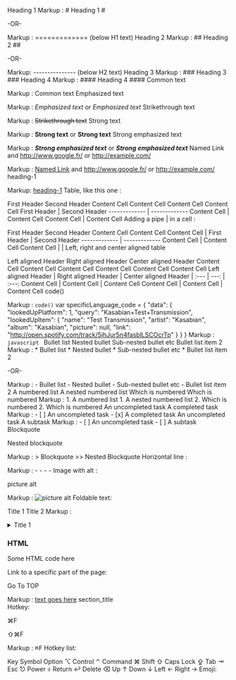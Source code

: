 Heading 1
Markup :  # Heading 1 #

-OR-

Markup :  ============= (below H1 text)
Heading 2
Markup :  ## Heading 2 ##

-OR-

Markup: --------------- (below H2 text)
Heading 3
Markup :  ### Heading 3 ###
Heading 4
Markup :  #### Heading 4 ####
Common text

Markup :  Common text
Emphasized text

Markup :  _Emphasized text_ or *Emphasized text*
Strikethrough text

Markup :  ~~Strikethrough text~~
Strong text

Markup :  __Strong text__ or **Strong text**
Strong emphasized text

Markup :  ___Strong emphasized text___ or ***Strong emphasized text***
Named Link and http://www.google.fr/ or http://example.com/

Markup :  [Named Link](http://www.google.fr/ "Named link title") and http://www.google.fr/ or <http://example.com/>
heading-1

Markup: [heading-1](#heading-1 "Goto heading-1")
Table, like this one :

First Header	Second Header
Content Cell	Content Cell
Content Cell	Content Cell
First Header  | Second Header
------------- | -------------
Content Cell  | Content Cell
Content Cell  | Content Cell
Adding a pipe | in a cell :

First Header	Second Header
Content Cell	Content Cell
Content Cell	|
First Header  | Second Header
------------- | -------------
Content Cell  | Content Cell
Content Cell  |  \| 
Left, right and center aligned table

Left aligned Header	Right aligned Header	Center aligned Header
Content Cell	Content Cell	Content Cell
Content Cell	Content Cell	Content Cell
Left aligned Header | Right aligned Header | Center aligned Header
| :--- | ---: | :---:
Content Cell  | Content Cell | Content Cell
Content Cell  | Content Cell | Content Cell
code()

Markup :  `code()`
    var specificLanguage_code = 
    {
        "data": {
            "lookedUpPlatform": 1,
            "query": "Kasabian+Test+Transmission",
            "lookedUpItem": {
                "name": "Test Transmission",
                "artist": "Kasabian",
                "album": "Kasabian",
                "picture": null,
                "link": "http://open.spotify.com/track/5jhJur5n4fasblLSCOcrTp"
            }
        }
    }
Markup : ```javascript
         ```
Bullet list
Nested bullet
Sub-nested bullet etc
Bullet list item 2
 Markup : * Bullet list
              * Nested bullet
                  * Sub-nested bullet etc
          * Bullet list item 2

-OR-

 Markup : - Bullet list
              - Nested bullet
                  - Sub-nested bullet etc
          - Bullet list item 2 
A numbered list
A nested numbered list
Which is numbered
Which is numbered
 Markup : 1. A numbered list
              1. A nested numbered list
              2. Which is numbered
          2. Which is numbered
 An uncompleted task
 A completed task
 Markup : - [ ] An uncompleted task
          - [x] A completed task
 An uncompleted task
 A subtask
 Markup : - [ ] An uncompleted task
              - [ ] A subtask
Blockquote

Nested blockquote

Markup :  > Blockquote
          >> Nested Blockquote
Horizontal line :

Markup :  - - - -
Image with alt :

picture alt

Markup : ![picture alt](http://via.placeholder.com/200x150 "Title is optional")
Foldable text:

Title 1
Title 2
Markup : <details>
           <summary>Title 1</summary>
           <p>Content 1 Content 1 Content 1 Content 1 Content 1</p>
         </details>
<h3>HTML</h3>
<p> Some HTML code here </p>
Link to a specific part of the page:

Go To TOP

Markup : [text goes here](#section_name)
          section_title<a name="section_name"></a>    
Hotkey:

⌘F

⇧⌘F

Markup : <kbd>⌘F</kbd>
Hotkey list:

Key	Symbol
Option	⌥
Control	⌃
Command	⌘
Shift	⇧
Caps Lock	⇪
Tab	⇥
Esc	⎋
Power	⌽
Return	↩
Delete	⌫
Up	↑
Down	↓
Left	←
Right	→
Emoji:
